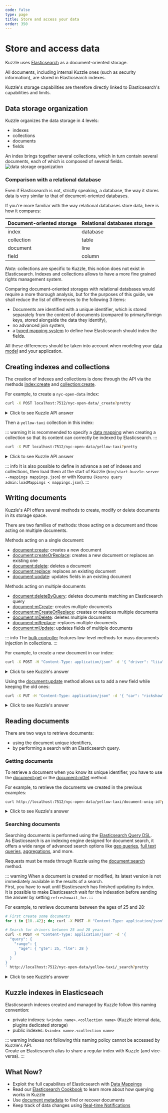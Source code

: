 ```yaml
---
code: false
type: page
title: Store and access your data
order: 350
---
```


# Store and access data

Kuzzle uses [Elasticsearch](https://www.elastic.co/elastic-stack) as a document-oriented storage.  

All documents, including internal Kuzzle ones (such as security information), are stored in Elasticsearch indexes.  

Kuzzle's storage capabilities are therefore directly linked to Elasticsearch's capabilities and limits.  

## Data storage organization

Kuzzle organizes the data storage in 4 levels: 
  - indexes
  - collections
  - documents
  - fields

An index brings together several collections, which in turn contain several documents, each of which is composed of several fields.  
![data storage organization](./data-storage-organization.png)

### Comparison with a relational database

Even if Elasticsearch is not, strictly speaking, a database, the way it stores data is very similar to that of document-oriented databases.  

If you're more familiar with the way relational databases store data, here is how it compares:

| Document-oriented storage | Relational databases storage |
| --------------------- | -------------- | 
| index | database | 
| collection | table |
| document | line |
| field | column |

*Note:* collections are specific to Kuzzle, this notion does not exist in Elasticsearch. Indexes and collections allows to have a more fine grained rights management system.

Comparing document-oriented storages with relational databases would require a more thorough analysis, but for the purposes of this guide, we shall reduce the list of differences to the following 3 items:
  - Documents are identified with a unique identifier, which is stored separately from the content of documents (compared to primary/foreign keys, stored alongside the data they identify),
  - no advanced join system,
  - a [typed mapping system](/core/2/guides/essentials/database-mappings#properties-types-definition) to define how Elasticsearch should index the fields.

All these differences should be taken into account when modeling your [data model](/core/2/guides/essentials/database-mappings) and your application.  

## Creating indexes and collections

The creation of indexes and collections is done through the API via the methods [index:create](/core/2/api/controllers/index/create) and [collection:create](/core/2/api/controllers/collection/create).  

For example, to create a `nyc-open-data` index:

```bash
curl -X POST localhost:7512/nyc-open-data/_create?pretty
```

<details><summary>Click to see Kuzzle API answer</summary>
<pre>
{
  "requestId": "e9ab8d1a-ea1a-4fdd-ad50-07c82245d88c",
  "status": 200,
  "error": null,
  "controller": "index",
  "action": "create",
  "collection": null,
  "index": "nyc-open-data",
  "volatile": null,
  "result": {
    "acknowledged": true,
  }
}
</pre>
</details>

Then a `yellow-taxi` collection in this index:

::: warning
It is recommended to specify a [data mapping](/core/2/guides/essentials/database-mappings) when creating a collection so that its content can correctly be indexed by Elasticsearch.
:::

```bash
curl -X PUT localhost:7512/nyc-open-data/yellow-taxi?pretty
```

<details><summary>Click to see Kuzzle API answer</summary>
<pre>
{
  "requestId": "1d5b7afe-9d81-4c0e-92bc-aa57b24c35eb",
  "status": 200,
  "error": null,
  "controller": "collection",
  "action": "create",
  "collection": "yellow-taxi",
  "index": "nyc-open-data",
  "volatile": null,
  "result": {
    "acknowledged": true
  }
}
</pre>
</details>

::: info
It is also possible to define in advance a set of indexes and collections, then load them at the start of Kuzzle (`bin/start-kuzzle-server --mappings mappings.json`) or with [Kourou](/core/2/guides/essentials/kourou-cli) `(kourou query admin:loadMappings < mappings.json`).
:::

## Writing documents

Kuzzle's API offers several methods to create, modify or delete documents in its storage space.  

There are two families of methods: those acting on a document and those acting on multiple documents.

Methods acting on a single document:
  - [document:create](/core/2/api/controllers/document/create): creates a new document
  - [document:createOrReplace](/core/2/api/controllers/document/create): creates a new document or replaces an existing one
  - [document:delete](/core/2/api/controllers/document/delete): deletes a document
  - [document:replace](/core/2/api/controllers/document/replace): replaces an existing document
  - [document:update](/core/2/api/controllers/document/update): updates fields in an existing document

Methods acting on multiple documents
  - [document:deleteByQuery](/core/2/api/controllers/document/delete-by-query): deletes documents matching an Elasticsearch query
  - [document:mCreate](/core/2/api/controllers/document/m-create): creates multiple documents
  - [document:mCreateOrReplace](/core/2/api/controllers/document/m-create-or-replace): creates or replaces multiple documents
  - [document:mDelete](/core/2/api/controllers/document/m-delete): deletes multiple documents
  - [document:mReplace](/core/2/api/controllers/document/m-replace): replaces multiple documents
  - [document:mUpdate](/core/2/api/controllers/document/m-update): updates fields of multiple documents

::: info 
The [bulk controller](/core/2/api/controllers/bulk) features low-level methods for mass  documents injection in collections.
:::

For example, to create a new document in our index:

```bash
curl -X POST -H "Content-Type: application/json" -d '{ "driver": "liia", "arriveAt": "2019-07-26"  }' http://localhost:7512/nyc-open-data/yellow-taxi/document-uniq-id/_create?pretty
```

<details><summary>Click to see Kuzzle's answer</summary>
<pre>
{
  "requestId": "e146e2a5-ff5b-4b6f-a603-8cde43f353fe",
  "status": 200,
  "error": null,
  "controller": "document",
  "action": "create",
  "collection": "yellow-taxi",
  "index": "nyc-open-data",
  "volatile": null,
  "result": {
    "_index": "nyc-open-data",
    "_type": "yellow-taxi",
    "_id": "document-uniq-id", // Document ID
    "_version": 1,
    "result": "created",
    "created": true,
    "_source": {                   // Document body
      "driver": "liia",
      "arriveAt": "2019-07-26",
      "_kuzzle_info": {            // Kuzzle metadata
        "author": "-1",
        "createdAt": 1561443009768,
        "updatedAt": null,
        "updater": null
      }
    }
  }
}
</pre>
</details>

Using the [document:update](/core/2/api/controllers/document/update) method allows us to add a new field while keeping the old ones:

```bash
curl -X PUT -H "Content-Type: application/json" -d '{ "car": "rickshaw"  }' http://localhost:7512/nyc-open-data/yellow-taxi/document-uniq-id/_update?pretty
```

<details><summary>Click to see Kuzzle's answer</summary>
<pre>
{
  "requestId": "1be6c9e6-2626-4f85-ad64-d1cc248c7bee",
  "status": 200,
  "error": null,
  "controller": "document",
  "action": "update",
  "collection": "yellow-taxi",
  "index": "nyc-open-data",
  "volatile": null,
  "result": {
    "_index": "nyc-open-data",
    "_type": "yellow-taxi",
    "_id": "document-uniq-id",
    "_version": 2,
    "result": "updated"
  }
}
</pre>
</details>

## Reading documents

There are two ways to retrieve documents:
  - using the document unique identifiers,
  - by performing a search with an Elasticsearch query.

### Getting documents

To retrieve a document when you know its unique identifier, you have to use the [document:get](/core/2/api/controllers/document/get) or the [document:mGet](/core/2/api/controllers/document/m-get) method.

For example, to retrieve the documents we created in the previous examples:

```bash
curl http://localhost:7512/nyc-open-data/yellow-taxi/document-uniq-id?pretty
```

<details><summary>Click to see Kuzzle's answer</summary>
<pre>
{
  "requestId": "62af64c8-5dc6-48c1-942b-2604bf97686e",
  "status": 200,
  "error": null,
  "controller": "document",
  "action": "get",
  "collection": "yellow-taxi",
  "index": "nyc-open-data",
  "volatile": null,
  "result": {
    "_index": "nyc-open-data",
    "_type": "yellow-taxi",
    "_id": "document-uniq-id",
    "_version": 2,
    "found": true,
    "_source": {
      "driver": "liia",
      "arriveAt": "2019-07-26",
      "_kuzzle_info": {
        "author": "-1",
        "createdAt": 1561443222474,
        "updatedAt": 1561443279526,
        "updater": "-1"
      },
      "car": "rickshaw"
    }
  }
}
</pre>
</details>

### Searching documents

Searching documents is performed using the [Elasticsearch Query DSL](https://www.elastic.co/guide/en/elasticsearch/reference/7.4/query-dsl.html).  
As Elasticsearch is an indexing engine designed for document search, it offers a wide range of advanced search options like [geo queries](https://www.elastic.co/guide/en/elasticsearch/reference/7.4/geo-queries.html), [full text queries](https://www.elastic.co/guide/en/elasticsearch/reference/7.4/full-text-queries.html), [aggregations](https://www.elastic.co/guide/en/elasticsearch/reference/7.4/search-aggregations.html), and more.  

Requests must be made through Kuzzle using the [document:search](/core/2/api/controllers/document/search) method.

::: warning
When a document is created or modified, its latest version is not immediately available in the results of a search.  
First, you have to wait until Elasticsearch has finished updating its index.  
It is possible to make Elasticsearch wait for the indexation before sending the answer by setting `refresh=wait_for`.
::: 

For example, to retrieve documents between the ages of 25 and 28:

```bash
# First create some documents
for i in {18..42}; do; curl -X POST -H "Content-Type: application/json" -d "{ \"driver\": \"driver-$i\", \"age\": $i  }" http://localhost:7512/nyc-open-data/yellow-taxi/_create &; sleep 0.05; done

# Search for drivers between 25 and 28 years
curl -X POST -H "Content-Type: application/json" -d '{ 
  "query": { 
    "range": { 
      "age": { "gte": 25, "lte": 28 } 
    } 
  }  
}
' http://localhost:7512/nyc-open-data/yellow-taxi/_search?pretty

```

<details><summary>Click to see Kuzzle's answer</summary>
<pre>
{
  "requestId": "836768a4-0b46-447a-b4c5-8932101f24de",
  "status": 200,
  "error": null,
  "controller": "document",
  "action": "search",
  "collection": "yellow-taxi",
  "index": "nyc-open-data",
  "volatile": null,
  "result": {
    "took": 12,
    "timed_out": false,
    "hits": [
      {
        "_index": "nyc-open-data",
        "_type": "yellow-taxi",
        "_id": "AWuNXWff6MDMyQmSeEuT",
        "_score": 1,
        "_source": {
          "driver": "driver-27",
          "age": 27,
          "_kuzzle_info": {
            "author": "-1",
            "createdAt": 1561444837342,
            "updatedAt": null,
            "updater": null
          }
        }
      },
      {
        "_index": "nyc-open-data",
        "_type": "yellow-taxi",
        "_id": "AWuNXWd46MDMyQmSeEuR",
        "_score": 1,
        "_source": {
          "driver": "driver-25",
          "age": 25,
          "_kuzzle_info": {
            "author": "-1",
            "createdAt": 1561444837239,
            "updatedAt": null,
            "updater": null
          }
        }
      },
      {
        "_index": "nyc-open-data",
        "_type": "yellow-taxi",
        "_id": "AWuNXWgQ6MDMyQmSeEuU",
        "_score": 1,
        "_source": {
          "driver": "driver-28",
          "age": 28,
          "_kuzzle_info": {
            "author": "-1",
            "createdAt": 1561444837391,
            "updatedAt": null,
            "updater": null
          }
        }
      },
      {
        "_index": "nyc-open-data",
        "_type": "yellow-taxi",
        "_id": "AWuNXWer6MDMyQmSeEuS",
        "_score": 1,
        "_source": {
          "driver": "driver-26",
          "age": 26,
          "_kuzzle_info": {
            "author": "-1",
            "createdAt": 1561444837290,
            "updatedAt": null,
            "updater": null
          }
        }
      }
    ],
    "total": 4,
    "max_score": 1
  }
}
</pre>
</details>

## Kuzzle indexes in Elasticseach

Elasticsearch indexes created and managed by Kuzzle follow this naming convention:

 - private indexes: `%<index name>.<collection name>` (Kuzzle internal data, plugins dedicated storage)
 - public indexes: `&<index name>.<collection name>`

::: warning
Indexes not following this naming policy cannot be accessed by Kuzzle's API.  
Create an Elasticsearch alias to share a regular index with Kuzzle (and vice-versa).
:::

## What Now?

- Exploit the full capabilites of Elasticsearch with [Data Mappings](/core/2/guides/essentials/database-mappings)
- Read our [Elasticsearch Cookbook](/core/2/guides/cookbooks/elasticsearch) to learn more about how querying works in Kuzzle
- Use [document metadata](/core/2/guides/essentials/document-metadata) to find or recover documents
- Keep track of data changes using [Real-time Notifications](/core/2/guides/essentials/real-time)

